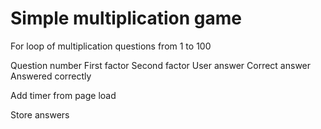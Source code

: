 # Simple multiplication game

For loop of multiplication questions from 1 to 100

Question number
First factor
Second factor
User answer
Correct answer
Answered correctly

Add timer from page load

Store answers